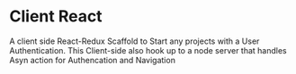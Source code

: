 # Client React

A client side React-Redux Scaffold to Start any projects with a User Authentication. This Client-side also hook up to a node server that handles Asyn action for Authencation and Navigation
